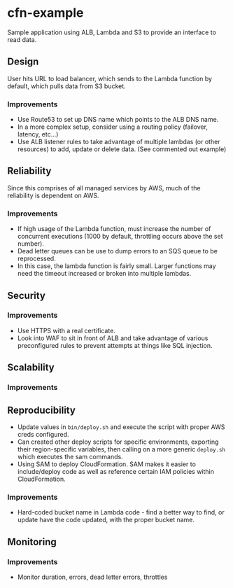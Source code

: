 # cfn-example

Sample application using ALB, Lambda and S3 to provide an interface to read data.

## Design

User hits URL to load balancer, which sends to the Lambda function by default, which pulls data from S3 bucket.

### Improvements

* Use Route53 to set up DNS name which points to the ALB DNS name.
* In a more complex setup, consider using a routing policy (failover, latency, etc...)
* Use ALB listener rules to take advantage of multiple lambdas (or other resources) to add, update or delete data. (See commented out example)

## Reliability

Since this comprises of all managed services by AWS, much of the reliability is dependent on AWS.

### Improvements

* If high usage of the Lambda function, must increase the number of concurrent executions (1000 by default, throttling occurs above the set number).
* Dead letter queues can be use to dump errors to an SQS queue to be reprocessed.
* In this case, the lambda function is fairly small. Larger functions may need the timeout increased or broken into multiple lambdas.

## Security

### Improvements

* Use HTTPS with a real certificate.
* Look into WAF to sit in front of ALB and take advantage of various preconfigured rules to prevent attempts at things like SQL injection.

## Scalability

### Improvements

## Reproducibility

* Update values in `bin/deploy.sh` and execute the script with proper AWS creds configured.
* Can created other deploy scripts for specific environments, exporting their region-specific variables, then calling on a more generic `deploy.sh` which executes the sam commands.
* Using SAM to deploy CloudFormation. SAM makes it easier to include/deploy code as well as reference certain IAM policies within CloudFormation.

### Improvements

* Hard-coded bucket name in Lambda code - find a better way to find, or update have the code updated, with the proper bucket name.

## Monitoring

### Improvements

* Monitor duration, errors, dead letter errors, throttles
